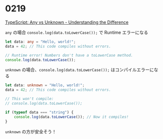 # 0219

[TypeScript: Any vs Unknown - Understanding the Difference](https://dev.to/antonmartyniuk/typescript-any-vs-unknown-understanding-the-difference-54b8?utm_source=newsletter&utm_medium=web&utm_campaign=Frontend%20Weekly)

`any` の場合 `console.log(data.toLowerCase());` で Runtime エラーになる

```ts
let data: any = "Hello, world!";
data = 42; // This code compiles without errors.

// Runtime error! Numbers don't have a toLowerCase method.
console.log(data.toLowerCase());
```

`unknown` の場合、`console.log(data.toLowerCase());` はコンパイルエラーになる

```ts
let data: unknown = "Hello, world!";
data = 42; // This code compiles without errors.

// This won't compile:
// console.log(data.toLowerCase());

if (typeof data === "string") {
    console.log(data.toLowerCase()); // Now it compiles!
}
```

`unknown` の方が安全そう！
